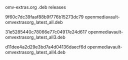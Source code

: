 omv-extras.org .deb releases

9f60c7dc39faaf88b9f776b15273dc79  openmediavault-omvextrasorg_latest_all.deb

31e5285440c78066e77c04917e24d617  openmediavault-omvextrasorg_latest_all3.deb

d11dee4a2d29e3bd7a4d04136daecf6d  openmediavault-omvextrasorg_latest_all4.deb
